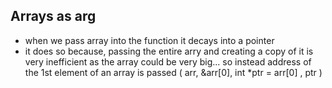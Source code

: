 ## Arrays as arg
- when we pass array into the function it decays into a pointer
- it does so because, passing the entire arry and creating a copy of it is very inefficient as the array could be very big... so instead address of  the 1st element of an array is passed ( arr, &arr[0], int *ptr = arr[0] , ptr )
